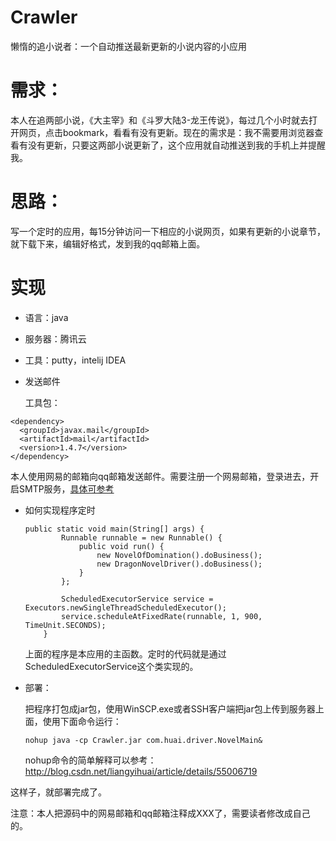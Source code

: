 # Crawler

懒惰的追小说者：一个自动推送最新更新的小说内容的小应用



# 需求：

本人在追两部小说，《大主宰》和《斗罗大陆3-龙王传说》，每过几个小时就去打开网页，点击bookmark，看看有没有更新。现在的需求是：我不需要用浏览器查看有没有更新，只要这两部小说更新了，这个应用就自动推送到我的手机上并提醒我。



# 思路：

写一个定时的应用，每15分钟访问一下相应的小说网页，如果有更新的小说章节，就下载下来，编辑好格式，发到我的qq邮箱上面。



# 实现

- 语言：java

- 服务器：腾讯云

- 工具：putty，intelij IDEA

- 发送邮件

  工具包：

```
<dependency>
  <groupId>javax.mail</groupId>
  <artifactId>mail</artifactId>
  <version>1.4.7</version>
</dependency>
```

本人使用网易的邮箱向qq邮箱发送邮件。需要注册一个网易邮箱，登录进去，开启SMTP服务，[具体可参考](http://help.163.com/10/0312/13/61J0LI3200752CLQ.html)

- 如何实现程序定时

  ```
  public static void main(String[] args) {
          Runnable runnable = new Runnable() {
              public void run() {
                  new NovelOfDomination().doBusiness();
                  new DragonNovelDriver().doBusiness();
              }
          };

          ScheduledExecutorService service = Executors.newSingleThreadScheduledExecutor();
          service.scheduleAtFixedRate(runnable, 1, 900, TimeUnit.SECONDS);
      }
  ```

  上面的程序是本应用的主函数。定时的代码就是通过ScheduledExecutorService这个类实现的。

- 部署：

  把程序打包成jar包，使用WinSCP.exe或者SSH客户端把jar包上传到服务器上面，使用下面命令运行：

  ```
  nohup java -cp Crawler.jar com.huai.driver.NovelMain&
  ```

  nohup命令的简单解释可以参考：http://blog.csdn.net/liangyihuai/article/details/55006719

这样子，就部署完成了。



注意：本人把源码中的网易邮箱和qq邮箱注释成XXX了，需要读者修改成自己的。




